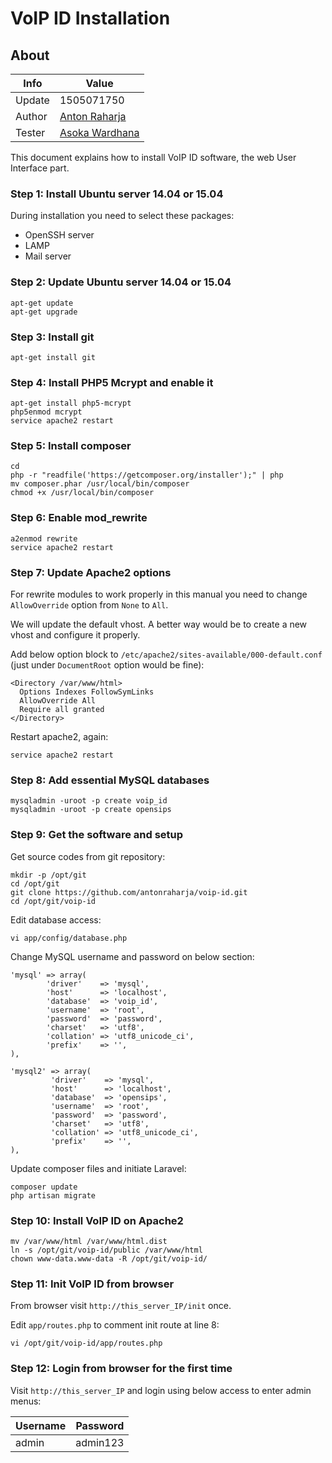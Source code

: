 # VoIP ID Installation

## About

Info   | Value
------ | -----
Update | 1505071750
Author | [Anton Raharja](http://antonraharja.com)
Tester | [Asoka Wardhana](http://asokawardhana.web.id/)

This document explains how to install VoIP ID software, the web User Interface part.

### Step 1: Install Ubuntu server 14.04 or 15.04

During installation you need to select these packages:

- OpenSSH server
- LAMP
- Mail server

### Step 2: Update Ubuntu server 14.04 or 15.04

```
apt-get update
apt-get upgrade
```

### Step 3: Install git

```
apt-get install git
```

### Step 4: Install PHP5 Mcrypt and enable it

```
apt-get install php5-mcrypt
php5enmod mcrypt
service apache2 restart
```

### Step 5: Install composer

```
cd
php -r "readfile('https://getcomposer.org/installer');" | php
mv composer.phar /usr/local/bin/composer
chmod +x /usr/local/bin/composer
```

### Step 6: Enable mod_rewrite

```
a2enmod rewrite
service apache2 restart
```

### Step 7: Update Apache2 options

For rewrite modules to work properly in this manual you need to change `AllowOverride` option from `None` to `All`.

We will update the default vhost. A better way would be to create a new vhost and configure it properly.

Add below option block to `/etc/apache2/sites-available/000-default.conf` (just under `DocumentRoot` option would be fine):

```
<Directory /var/www/html>
  Options Indexes FollowSymLinks
  AllowOverride All
  Require all granted
</Directory>
```

Restart apache2, again:

```
service apache2 restart
```

### Step 8: Add essential MySQL databases

```
mysqladmin -uroot -p create voip_id
mysqladmin -uroot -p create opensips
```

### Step 9: Get the software and setup

Get source codes from git repository:

```
mkdir -p /opt/git
cd /opt/git
git clone https://github.com/antonraharja/voip-id.git
cd /opt/git/voip-id
```

Edit database access:

```
vi app/config/database.php
```

Change MySQL username and password on below section:

```
'mysql' => array(
        'driver'    => 'mysql',
        'host'      => 'localhost',
        'database'  => 'voip_id',
        'username'  => 'root',
        'password'  => 'password',
        'charset'   => 'utf8',
        'collation' => 'utf8_unicode_ci',
        'prefix'    => '',
),

'mysql2' => array(
         'driver'    => 'mysql',
         'host'      => 'localhost',
         'database'  => 'opensips',
         'username'  => 'root',
         'password'  => 'password',
         'charset'   => 'utf8',
         'collation' => 'utf8_unicode_ci',
         'prefix'    => '',
),
```

Update composer files and initiate Laravel:

```
composer update
php artisan migrate
```

### Step 10: Install VoIP ID on Apache2

```
mv /var/www/html /var/www/html.dist
ln -s /opt/git/voip-id/public /var/www/html
chown www-data.www-data -R /opt/git/voip-id/
```

### Step 11: Init VoIP ID from browser

From browser visit `http://this_server_IP/init` once.

Edit `app/routes.php` to comment init route at line 8:

```
vi /opt/git/voip-id/app/routes.php
```

### Step 12: Login from browser for the first time

Visit `http://this_server_IP` and login using below access to enter admin menus:

Username | Password
-------- | --------
admin    | admin123
